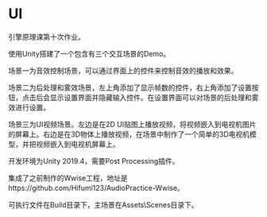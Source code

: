# UI

引擎原理课第十次作业。

使用Unity搭建了一个包含有三个交互场景的Demo。

场景一为音效控制场景，可以通过界面上的控件来控制音效的播放和效果。

场景二为后处理和雾效场景，左上角添加了显示帧数的控件，右上角添加了设置按钮，点击后会显示设置界面并隐藏输入控件。在设置界面可以对场景的后处理和雾效进行设置。

场景三为UI视频场景。左边是在2D UI贴图上播放视频，将视频嵌入到电视机图片的屏幕上。右边是在3D物体上播放视频，在场景中制作了一个简单的3D电视机模型，并把视频嵌入到电视机屏幕上。

开发环境为Unity 2019.4，需要Post Processing插件。

集成了之前制作的Wwise工程，地址是https://github.com/Hifumi123/AudioPractice-Wwise。

可执行文件在Build目录下，主场景在Assets\Scenes目录下。